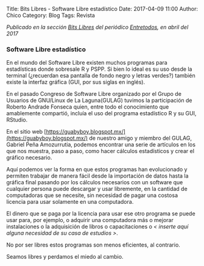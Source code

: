 Title: Bits Libres - Software Libre estadístico
Date: 2017-04-09 11:00
Author: Chico
Category: Blog
Tags: Revista

_Publicado en la sección [Bits Libres](http://www.gulag.org.mx/revista/2016-05-10-Bits-Libres.html) del periódico [Entretodos](http://periodicoentretodos.com/), en abril del 2017_

<!-- break -->

### Software Libre estadístico

En el mundo del Software Libre existen muchos programas para estadísticas donde sobresale R y PSPP. Si bien lo ideal es su uso desde la terminal (¿recuerdan esa pantalla de fondo negro y letras verdes?) también existe la interfaz gráfica (GUI, por sus siglas en inglés). 

En el pasado Congreso de Software Libre organizado por el Grupo de Usuarios de GNU/Linux de La Laguna(GULAG) tuvimos la participación de Roberto Andrade Fonseca quien, entre todo el conocimiento que amablemente compartió, incluía el uso del programa estadístico R y su GUI, RStudio.

En el sitio web [https://guabyboy.blogspot.mx/](https://guabyboy.blogspot.mx/) de nuestro amigo y miembro del GULAG, Gabriel Peña Amozurrutia, podemos encontrar una serie de artículos en los que nos muestra, paso a paso, como hacer cálculos estadísticos y crear el gráfico necesario.

Aquí podemos ver la forma en que estos programas han evolucionado y permiten trabajar de manera fácil desde la importación de datos hasta la gráfica final pasando por los cálculos necesarios con un software que cualquier persona puede descargar y usar libremente, en la cantidad de computadoras que se necesite, sin necesidad de pagar una costosa licencia para usar solamente en una computadora.

El dinero que se paga por la licencia para usar ese otro programa se puede usar para, por ejemplo, o adquirir una computadora más o mejorar instalaciones o la adquisición de libros o capacitaciones o _< inserte aquí alguna necesidad de su casa de estudios >_.

No por ser libres estos programas son menos eficientes, al contrario. 

Seamos libres y perdamos el miedo al cambio.
